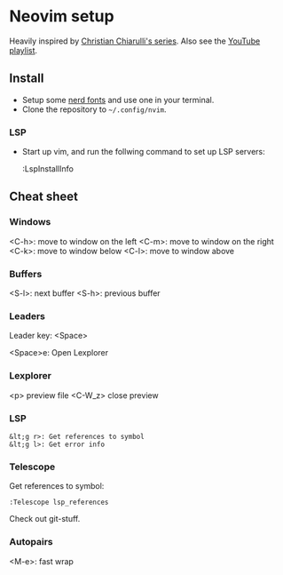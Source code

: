 # Neovim setup

Heavily inspired by [Christian Chiarulli's series](https://github.com/LunarVim/Neovim-from-scratch). Also see the [YouTube playlist](https://www.youtube.com/playlist?list=PLhoH5vyxr6Qq41NFL4GvhFp-WLd5xzIzZ).

## Install

- Setup some [nerd fonts](https://www.nerdfonts.com/) and use one in your terminal.
- Clone the repository to `~/.config/nvim`.

### LSP

- Start up vim, and run the follwing command to set up LSP servers:

    :LspInstallInfo

## Cheat sheet

### Windows

&lt;C-h>: move to window on the left
&lt;C-m>: move to window on the right
&lt;C-k>: move to window below
&lt;C-l>: move to window above

### Buffers

&lt;S-l>: next buffer
&lt;S-h>: previous buffer

### Leaders

Leader key: &lt;Space>

&lt;Space>e: Open Lexplorer

### Lexplorer

&lt;p> preview file
&lt;C-W_z> close preview

### LSP

    &lt;g r>: Get references to symbol
    &lt;g l>: Get error info

### Telescope

Get references to symbol:

    :Telescope lsp_references

Check out git-stuff.

### Autopairs

&lt;M-e>: fast wrap
